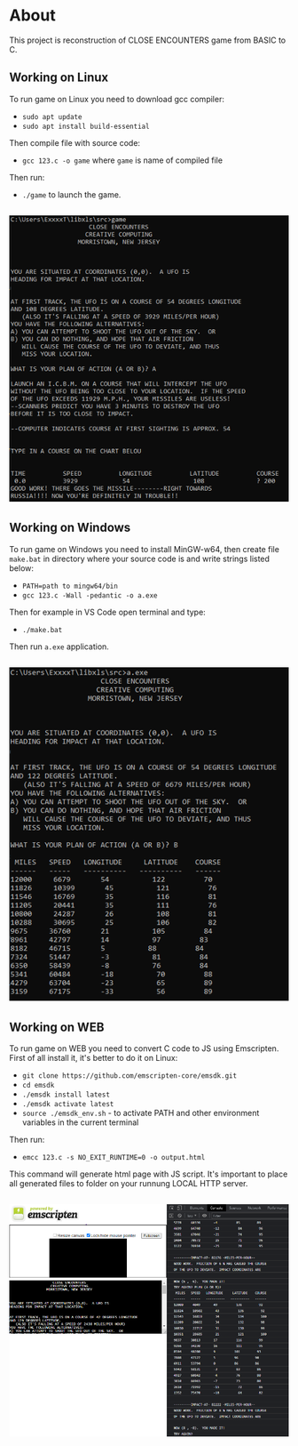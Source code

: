# About
This project is reconstruction of CLOSE ENCOUNTERS game from BASIC to C.

## Working on Linux
To run game on Linux you need to download gcc compiler:
- `sudo apt update`
- `sudo apt install build-essential`

Then compile file with source code:
- `gcc 123.c -o game` where `game` is name of compiled file

Then run:
- `./game` to launch the game.

![Linux](linux.png)
------------------

## Working on Windows
To run game on Windows you need to install MinGW-w64, then create file `make.bat` in directory where your source code is and write strings listed below:
- `PATH=path to mingw64/bin`
- `gcc 123.c -Wall -pedantic -o a.exe`

Then for example in VS Code open terminal and type:
- `./make.bat`

Then run `a.exe` application.

![Windows](windows.png)
------------------

## Working on WEB
To run game on WEB you need to convert C code to JS using Emscripten. First of all install it, it's better to do it on Linux:
- `git clone https://github.com/emscripten-core/emsdk.git`
- `cd emsdk`
- `./emsdk install latest`
- `./emsdk activate latest`
- `source ./emsdk_env.sh` - to activate PATH and other environment variables in the current terminal

Then run:
- `emcc 123.c -s NO_EXIT_RUNTIME=0 -o output.html`

This command will generate html page with JS script. It's important to place all generated files to folder on your runnung LOCAL HTTP server.

![WEB](web.png)
------------------
